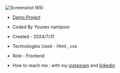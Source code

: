 



![Screenshot (65)](https://github.com/user-attachments/assets/dd4fc31b-6ba3-40b0-bbf7-70a83aad64dd)









- [Demo Project](https://younes-namipoor.github.io/Crypto/)

- Coded By Younes namipoor

- Created - 2024/7/31

- Technologies Used - Html , css

- Role - Frontend

- How to reach me : with my [instagram](https://www.instagram.com/younes.namipoor) and [linkedin](https://www.linkedin.com/in/younes-namipoor)
